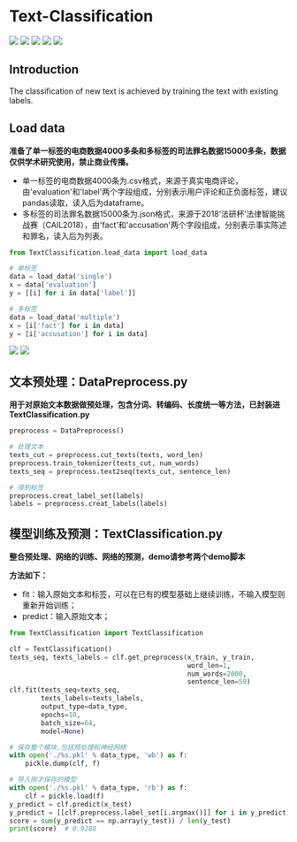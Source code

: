 # Text-Classification
[![](https://img.shields.io/badge/Python-3.6-blue.svg)](https://www.python.org/)
[![](https://img.shields.io/badge/pandas-0.21.0-brightgreen.svg)](https://pypi.python.org/pypi/pandas/0.21.0)
[![](https://img.shields.io/badge/numpy-1.13.1-brightgreen.svg)](https://pypi.python.org/pypi/numpy/1.13.1)
[![](https://img.shields.io/badge/jieba-0.39-brightgreen.svg)](https://pypi.python.org/pypi/jieba/0.39)
[![](https://img.shields.io/badge/Keras-2.2.4-brightgreen.svg)](https://pypi.python.org/pypi/Keras/2.2.4)


## Introduction
The classification of new text is achieved by training the text with existing labels.


## Load data
**准备了单一标签的电商数据4000多条和多标签的司法罪名数据15000多条，数据仅供学术研究使用，禁止商业传播。**<br>
* 单一标签的电商数据4000条为.csv格式，来源于真实电商评论，由'evaluation'和'label'两个字段组成，分别表示用户评论和正负面标签，建议pandas读取，读入后为dataframe。<br>
* 多标签的司法罪名数据15000条为.json格式，来源于2018‘法研杯’法律智能挑战赛（CAIL2018），由'fact'和'accusation'两个字段组成，分别表示事实陈述和罪名，读入后为列表。<br>
``` python
from TextClassification.load_data import load_data

# 单标签
data = load_data('single')
x = data['evaluation']
y = [[i] for i in data['label']]

# 多标签
data = load_data('multiple')
x = [i['fact'] for i in data]
y = [i['accusation'] for i in data]
```
![](https://github.com/renjunxiang/Text-Classification/blob/master/picture/data_single.png)
![](https://github.com/renjunxiang/Text-Classification/blob/master/picture/data_multiple.png)

## 文本预处理：DataPreprocess.py
**用于对原始文本数据做预处理，包含分词、转编码、长度统一等方法，已封装进TextClassification.py**<br>

``` python
preprocess = DataPreprocess()

# 处理文本
texts_cut = preprocess.cut_texts(texts, word_len)
preprocess.train_tokenizer(texts_cut, num_words)
texts_seq = preprocess.text2seq(texts_cut, sentence_len)

# 得到标签
preprocess.creat_label_set(labels)
labels = preprocess.creat_labels(labels)
```

## 模型训练及预测：TextClassification.py
**整合预处理、网络的训练、网络的预测，demo请参考两个demo脚本**<br>

**方法如下：**<br>
* fit：输入原始文本和标签，可以在已有的模型基础上继续训练，不输入模型则重新开始训练；<br>
* predict：输入原始文本；<br>

``` python
from TextClassification import TextClassification

clf = TextClassification()
texts_seq, texts_labels = clf.get_preprocess(x_train, y_train, 
                                             word_len=1, 
                                             num_words=2000, 
                                             sentence_len=50)
clf.fit(texts_seq=texts_seq,
        texts_labels=texts_labels,
        output_type=data_type,
        epochs=10,
        batch_size=64,
        model=None)

# 保存整个模块,包括预处理和神经网络
with open('./%s.pkl' % data_type, 'wb') as f:
    pickle.dump(clf, f)

# 导入刚才保存的模型
with open('./%s.pkl' % data_type, 'rb') as f:
    clf = pickle.load(f)
y_predict = clf.predict(x_test)
y_predict = [[clf.preprocess.label_set[i.argmax()]] for i in y_predict]
score = sum(y_predict == np.array(y_test)) / len(y_test)
print(score)  # 0.9288
```



